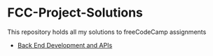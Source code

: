 # FCC-Project-Solutions
This repository holds all my solutions to freeCodeCamp assignments

- [Back End Development and APIs](https://github.com/TagnumElite/FCC-Project-Solutions/tree/main/back-end-development-and-apis)
